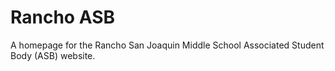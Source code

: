 # Rancho ASB
A homepage for the Rancho San Joaquin Middle School Associated Student Body (ASB) website.
